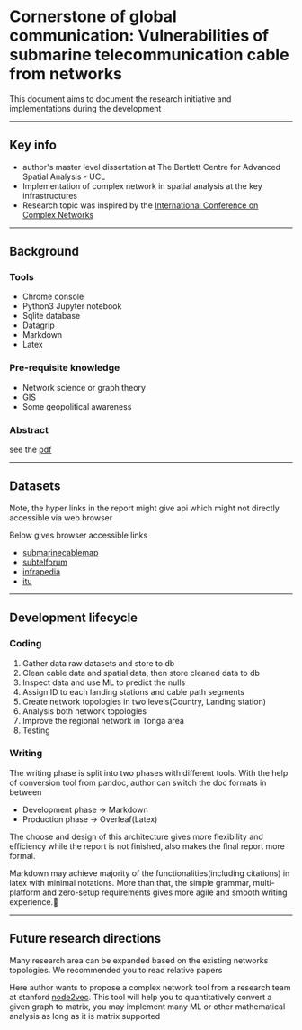 # Cornerstone of global communication: Vulnerabilities of submarine telecommunication cable from networks

This document aims to document the research initiative and implementations during the development

---

## Key info
* author's master level dissertation at The Bartlett Centre for Advanced Spatial Analysis - UCL
* Implementation of complex network in spatial analysis at the key infrastructures
* Research topic was inspired by the [International Conference on Complex Networks](https://complexnetworks.org/)

---

## Background

### Tools
* Chrome console
* Python3 Jupyter notebook
* Sqlite database
* Datagrip
* Markdown
* Latex

### Pre-requisite knowledge

* Network science or graph theory
* GIS
* Some geopolitical awareness

### Abstract
see the [pdf](https://github.com/Hypergear/UCL_Dissertation/blob/main/Dissertation_220921_1233pdf.pdf)

--- 

## Datasets

Note, the hyper links in the report might give api which might not directly accessible via web browser

Below gives browser accessible links

* [submarinecablemap](https://www.submarinecablemap.com/)
* [subtelforum](https://subtelforum.com/products/submarine-cable-almanac/)
* [infrapedia](https://www.infrapedia.com/)
* [itu](https://www.itu.int/en/ITU-D/Statistics/Pages/about.aspx)

---

## Development lifecycle

### Coding

1. Gather data raw datasets and store to db
2. Clean cable data and spatial data, then store cleaned data to db
3. Inspect data and use ML to predict the nulls
4. Assign ID to each landing stations and cable path segments
5. Create network topologies in two levels(Country, Landing station)
6. Analysis both network topologies
7. Improve the regional network in Tonga area
8. Testing

### Writing

The writing phase is split into two phases with different tools:
With the help of conversion tool from pandoc, author can switch the doc formats in between
- Development phase -> Markdown
- Production phase -> Overleaf(Latex)

The choose and design of this architecture gives more flexibility and efficiency while the report is not finished, also makes the final report more formal. 

Markdown may achieve majority of the functionalities(including citations) in latex with minimal notations. More than that, the simple grammar, multi-platform and zero-setup requirements gives more agile and smooth writing experience.:100:

---

## Future research directions

Many research area can be expanded based on the existing networks topologies. We recommended you to read relative papers

Here author wants to propose a complex network tool from a research team at stanford [node2vec](https://snap.stanford.edu/node2vec/). This tool will help you to quantitatively convert a given graph to matrix, you may implement many ML or other mathematical analysis as long as it is matrix supported